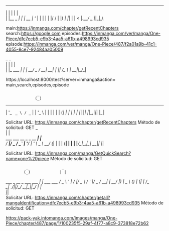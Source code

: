 
  _           _ _    
 | |         | | |   
 | |__  _   _| | | __
 | '_ \| | | | | |/ /
 | |_) | |_| | |   < 
 |_.__/ \__,_|_|_|\_\
                     
                     

main:https://inmanga.com/chapter/getRecentChapters
search:https://google.com
episodes:https://inmanga.com/ver/manga/One-Piece/dfc7ecb5-e9b3-4aa5-a61b-a498993cd935
episode:https://inmanga.com/ver/manga/One-Piece/487/f2a01a9b-41c1-4055-8ce7-92484aa05009

  _            _   
 | |          | |  
 | |_ ___  ___| |_ 
 | __/ _ \/ __| __|
 | ||  __/\__ \ |_ 
  \__\___||___/\__|
                   
                   

https://localhost:8000/test?server=inmanga&action=
main,search,episodes,episode

                  _       
                 (_)      
  _ __ ___   __ _ _ _ __  
 | '_ ` _ \ / _` | | '_ \ 
 | | | | | | (_| | | | | |
 |_| |_| |_|\__,_|_|_| |_|
                          
                          

Solicitar URL: https://inmanga.com/chapter/getRecentChapters
Método de solicitud: GET
                          _     
                         | |    
  ___  ___  __ _ _ __ ___| |__  
 / __|/ _ \/ _` | '__/ __| '_ \ 
 \__ \  __/ (_| | | | (__| | | |
 |___/\___|\__,_|_|  \___|_| |_|
                                
                                

Solicitar URL: https://inmanga.com/manga/GetQuickSearch?name=one%20piece
Método de solicitud: GET

             _               _           
            (_)             | |          
   ___ _ __  _ ___  ___   __| | ___  ___ 
  / _ \ '_ \| / __|/ _ \ / _` |/ _ \/ __|
 |  __/ |_) | \__ \ (_) | (_| |  __/\__ \
  \___| .__/|_|___/\___/ \__,_|\___||___/
      | |                                
      |_|                                
Solicitar URL: https://inmanga.com/chapter/getall?mangaIdentification=dfc7ecb5-e9b3-4aa5-a61b-a498993cd935
Método de solicitud: GET


https://pack-yak.intomanga.com/images/manga/One-Piece/chapter/487/page/1/100235f5-29af-4f77-a8c9-373818e72b62